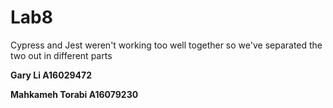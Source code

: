 # Lab8

Cypress and Jest weren't working too well together
so we've separated the two out in different parts

<b>Gary Li   A16029472</b> 

<b>Mahkameh Torabi   A16079230</b>


